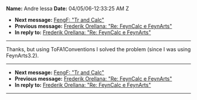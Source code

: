**Name:** Andre lessa
**Date:** 04/05/06-12:33:25 AM Z

  - **Next message:** [FengF: "Tr and Calc"](0358.html)
  - **Previous message:** [Frederik Orellana: "Re: FeynCalc e
    FeynArts"](0356.html)
  - **In reply to:** [Frederik Orellana: "Re: FeynCalc e
    FeynArts"](0356.html)

-----

Thanks, but using ToFA1Conventions I solved the problem (since I was
using FeynArts3.2).  

-----

  - **Next message:** [FengF: "Tr and Calc"](0358.html)
  - **Previous message:** [Frederik Orellana: "Re: FeynCalc e
    FeynArts"](0356.html)
  - **In reply to:** [Frederik Orellana: "Re: FeynCalc e
    FeynArts"](0356.html)

-----

